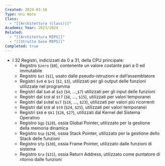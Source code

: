 ```yaml
---
Created: 2024-03-16
Type: Uni Note
Class:
  - "[[Architettura (class)]]"
Academic Year: 2023/2024
Related:
  - "[[Architettura MIPS]]"
  - "[[Strutta base MIPS]]"
Completed: true
---
```

- I 32 Registri, indicizzati da 0 a 31, della CPU principale:
	- Registro `$zero` (`$0`), contenente un valore costante pari a 0 ed immutabile
	- Registro `$at` (`$1`), usato dalle pseudo-istruzioni e dall’assemblatore
	- Registri `$v0` e `$v1` (`$2`, `$3`), utilizzati per gli output delle funzioni utilizzate nel programma
	- Registri dal `$a0` al `$a3` (`$4`, ...,`$7`) utilizzati per gli input delle funzioni
	- Registri dal `$t0` al `$t7` (`$8`, ..., `$15`), utilizzati per valori temporanei
	- Registri dal `$s0`al `$s7` (`$16`, ..., `$23`), utilizzati per valori più ricorrenti
	- Registri dal `$t8` al `$t9` (`$24`, `$25`), utilizzati per valori temporanei
	- Registri `$k0` e `$k1` (`$26`, `$27`), utilizzati dal Kernel del Sistema Operativo
	- Registro `$gp` (`$28`), ossia Global Pointer, utilizzato per la gestione della memoria dinamica
	- Registro `$sp` (`$29`), ossia Stack Pointer, utilizzato per la gestione dello Stack delle funzioni
	- Registro `$fp` (`$30`), ossia Frame Pointer, utilizzato dalle funzioni di sistema
	- Registro `$ra` (`$31`), ossia Return Address, utilizzato come puntatore di ritorno dalle funzioni
